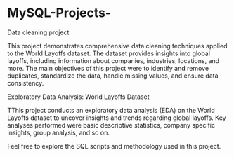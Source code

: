 # MySQL-Projects-

Data cleaning project 

This project demonstrates comprehensive data cleaning techniques applied to the World Layoffs dataset. The dataset provides insights into global layoffs, including information about companies, industries, locations, and more. The main objectives of this project were to identify and remove duplicates, standardize the data, handle missing values, and ensure data consistency.

Exploratory Data Analysis: World Layoffs Dataset

TThis project conducts an exploratory data analysis (EDA) on the World Layoffs dataset to uncover insights and trends regarding global layoffs. Key analyses performed were basic descriptive statistics, company specific insights, group analysis, and so on.

Feel free to explore the SQL scripts and methodology used in this project.
